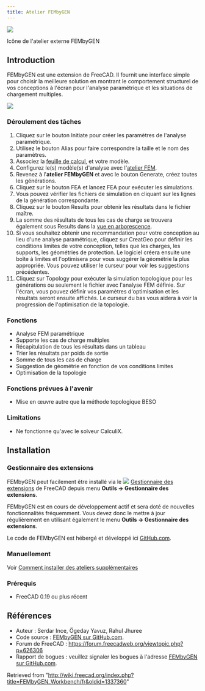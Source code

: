 ```yaml
---
title: Atelier FEMbyGEN
---
```

![](/images/FEMbyGEN.svg)

Icône de l'atelier externe FEMbyGEN

## Introduction

FEMbyGEN est une extension de FreeCAD. Il fournit une interface simple pour choisir la meilleure solution en montrant le comportement structurel de vos conceptions à l'écran pour l'analyse paramétrique et les situations de chargement multiples.

![](/images/Generative_Design.png)

### Déroulement des tâches

1. Cliquez sur le bouton Initiate pour créer les paramètres de l'analyse paramétrique.
2. Utilisez le bouton Alias pour faire correspondre la taille et le nom des paramètres.
3. Associez la [feuille de calcul,](/Spreadsheet_Workbench/fr "Spreadsheet Workbench/fr") et votre modèle.
4. Configurez le(s) modèle(s) d'analyse avec l'[atelier FEM](/FEM_Workbench/fr "FEM Workbench/fr").
5. Revenez à l'**atelier FEMbyGEN** et avec le bouton Generate, créez toutes les générations.
6. Cliquez sur le bouton FEA et lancez FEA pour exécuter les simulations.
7. Vous pouvez vérifier les fichiers de simulation en cliquant sur les lignes de la génération correspondante.
8. Cliquez sur le bouton Results pour obtenir les résultats dans le fichier maître.
9. La somme des résultats de tous les cas de charge se trouvera également sous Results dans la [vue en arborescence](/Tree_view/fr "Tree view/fr").
10. Si vous souhaitez obtenir une recommandation pour votre conception au lieu d'une analyse paramétrique, cliquez sur CreatGeo pour définir les conditions limites de votre conception, telles que les charges, les supports, les géométries de protection. Le logiciel créera ensuite une boîte à limites et l'optimisera pour vous suggérer la géométrie la plus appropriée. Vous pouvez utiliser le curseur pour voir les suggestions précédentes.
11. Cliquez sur Topology pour exécuter la simulation topologique pour les générations ou seulement le fichier avec l'analyse FEM définie. Sur l'écran, vous pouvez définir vos paramètres d'optimisation et les résultats seront ensuite affichés. Le curseur du bas vous aidera à voir la progression de l'optimisation de la topologie.

### Fonctions

* Analyse FEM paramétrique
* Supporte les cas de charge multiples
* Récapitulation de tous les résultats dans un tableau
* Trier les résultats par poids de sortie
* Somme de tous les cas de charge
* Suggestion de géométrie en fonction de vos conditions limites
* Optimisation de la topologie

### Fonctions prévues à l'avenir

* Mise en œuvre autre que la méthode topologique BESO

### Limitations

* Ne fonctionne qu'avec le solveur CalculiX.

## Installation

### Gestionnaire des extensions

FEMbyGEN peut facilement être installé via le ![](/images/AddonManager.svg) [Gestionnaire des extensions](/Std_AddonMgr/fr "Std AddonMgr/fr") de FreeCAD depuis menu **Outils → Gestionnaire des extensions**.

FEMbyGEN est en cours de développement actif et sera doté de nouvelles fonctionnalités fréquemment. Vous devez donc le mettre à jour régulièrement en utilisant également le menu **Outils → Gestionnaire des extensions**.

Le code de FEMbyGEN est hébergé et développé ici [GitHub.com](https://github.com/Serince/FEMbyGEN).

### Manuellement

Voir [Comment installer des ateliers supplémentaires](/How_to_install_additional_workbenches/fr "How to install additional workbenches/fr")

### Prérequis

* FreeCAD 0.19 ou plus récent

## Références

* Auteur : Serdar Ince, Ögeday Yavuz, Rahul Jhuree
* Code source : [FEMbyGEN sur GitHub.com](https://github.com/Serince/FEMbyGEN).
* Forum de FreeCAD : <https://forum.freecadweb.org/viewtopic.php?p=626306>
* Rapport de bogues : veuillez signaler les bogues à l'adresse [FEMbyGEN sur GitHub.com](https://github.com/Serince/FEMbyGEN).

Retrieved from "<http://wiki.freecad.org/index.php?title=FEMbyGEN_Workbench/fr&oldid=1337360>"
